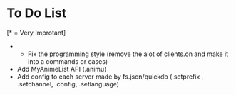 # To Do List 
[* = Very Improtant]

- * Fix the programming style (remove the alot of clients.on and make it into a commands or cases)
- Add MyAnimeList API (.animu)
- Add config to each server made by fs.json/quickdb (.setprefix , .setchannel, .config, .setlanguage)
